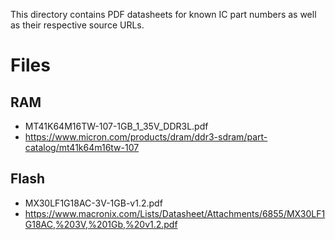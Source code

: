 This directory contains PDF datasheets for known IC part numbers as well as their respective source URLs.

# Files
## RAM
* MT41K64M16TW-107-1GB_1_35V_DDR3L.pdf
* https://www.micron.com/products/dram/ddr3-sdram/part-catalog/mt41k64m16tw-107
## Flash
* MX30LF1G18AC-3V-1GB-v1.2.pdf
* https://www.macronix.com/Lists/Datasheet/Attachments/6855/MX30LF1G18AC,%203V,%201Gb,%20v1.2.pdf
